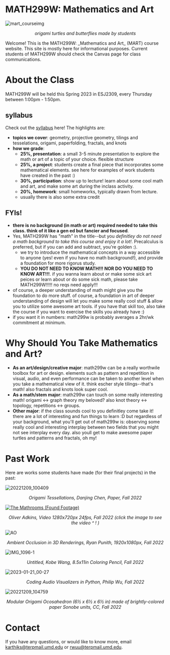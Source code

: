 # MATH299W: Mathematics and Art
![mart_courseimg](https://user-images.githubusercontent.com/45301066/213841144-48479980-b5f5-495c-9d65-b87163b08e65.jpg)
<p align="center"><i>origami turtles and butterflies made by students</i></p>
Welcome! This is the MATH299W: _Mathematics and Art_ (MART) course website. This site is mostly here for informational purposes. Current students of MATH299W should check the Canvas page for class communications. 

# About the Class
MATH299W will be held this Spring 2023 in ESJ2309, every Thursday between 1:00pm - 1:50pm. 

## syllabus
Check out the [syllabus](https://docs.google.com/document/d/10lPdbCKJwJJ2NltWgZfxtPOLgljoapVZaiCwpV0Hadk/edit) here! The highlights are: 
- **topics we cover**: geometry, projective geometry, tilings and tesselations, origami, paperfolding, fractals, and knots 
- **how we grade**: 
  - **25%, presentation**: a small 3-5 minute presentation to explore the math or art of a topic of your choice. flexible structure
  - **25%, a project**: students create a final piece that incorporates some mathematical elements. see here for examples of work students have created in the past :) 
  - **30%, participation**: show up to lecture! learn about some cool math and art, and make some art during the inclass activity. 
  - **20%, homework**: small homeworks, typically drawn from lecture. 
  - usually there is also some extra credit

## FYIs!
- **there is no background (in math or art) required needed to take this class. think of it like a gen ed but fancier and focused**. 
- Yes, MATH299W has "math" in the title--but you *definitley do not need a math background to take this course and enjoy it a lot!*. Precalculus is preferred, but if you can add and subtract, you're golden :). 
  * we try to introduce the mathematical concepts in a way accessible to anyone (yes! even if you have no math background!), and provide a foundation for more rigorus study. 
  * **YOU DO NOT NEED TO KNOW MATH!!! NOR DO YOU NEED TO KNOW ART!!!**. if you wanna learn about or make some sick art peices or learn about or do some sick math, please take MATH299W!!!!! no reqs need apply!!!
- of course, a deeper understanding of math might give you the foundation to do more stuff. of course, a foundation in art of deeper understanding of design will let you make some really cool stuff & allow you to utilize some awesome art tools. if you have that skill too, also take the course if you want to exercise the skills you already have :) 
- if you want it in numbers: math299w is probably averages a 2hr/wk commitment at minimum.

# Why Should You Take Mathematics and Art?
- **As an art/design/creative major**: math299w can be a really worthwile toolbox for art or design. elements such as pattern and repetition in visual, audio, and even performance can be taken to another level when you take a mathematical view of it. think escher style tilings--that's math! also fractals and knots look super cool. 
- **As a math/stem major**: math299w can touch on some really interesting math! origami <-> graph theory my beloved? also knot theory <-> topology, repetitions <-> groups. 
- **Other major**: if the class sounds cool to you definitley come take it! there are a lot of interesting and fun things to learn :D 
but regardless of your background, what you'll get out of math299w is: observing some really cool and interesting interplay between two fields that you might not see interplay every day. also youll get to make awesome paper turtles and patterns and fractals, oh my! 

# Past Work 
Here are works some students have made (for their final projects) in the past: 

![20221209_100409](https://user-images.githubusercontent.com/45301066/213845270-7dc658cf-67c7-4985-a679-9b76c38d18a5.jpg)
<p align="center"><i>Origami Tessellations, Danjing Chen, Paper, Fall 2022</i></p>

[![The Mathrooms (Found Footage)](https://img.youtube.com/vi/-FxE8Jv-qNA/maxresdefault.jpg)](https://www.youtube.com/watch?v=-FxE8Jv-qNA)
<p align="center"><i>Oliver Adkins, Video 1280x720px 24fps, Fall 2022 (click the image to see the video ^ ! )</i></p>

![AO](https://user-images.githubusercontent.com/45301066/213845277-0d0b0911-baaa-4a2c-8c7d-625bb0c0d8e3.gif)
<p align="center"><i>Ambient Occlusion in 3D Renderings, Ryan Punith, 1920x1080px, Fall 2022</i></p>

![IMG_1096-1](https://user-images.githubusercontent.com/45301066/213845279-d3452831-5fa2-43dd-a022-ee1069528991.jpg)
<p align="center"><i>Untitled, Kobe Wang, 8.5x11in Coloring Pencil, Fall 2022</i></p>

![2023-01-21_00-27](https://user-images.githubusercontent.com/45301066/213845283-67c2a3ad-fbee-46df-9461-0a429369524d.png)
<p align="center"><i>Coding Audio Visualizers in Python, Philip Wu, Fall 2022</i></p>

![20221209_104759](https://user-images.githubusercontent.com/45301066/213845285-a001b9be-9dd4-4f14-972e-9095db689aeb.jpg)
<p align="center"><i>Modular Origami Ocosahedron (6½ x 6½ x 6½ in) made of brightly-colored paper Sonobe units, CC, Fall 2022</i></p>

# Contact 
If you have any questions, or would like to know more, email karthiks@terpmail.umd.edu or rwuu@terpmail.umd.edu. 

